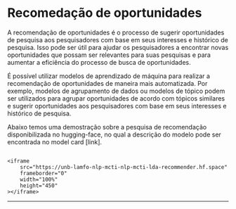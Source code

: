 # Recomedação de oportunidades


A recomendação de oportunidades é o processo de sugerir oportunidades de pesquisa aos pesquisadores com base em seus interesses e histórico de pesquisa. Isso pode ser útil para ajudar os pesquisadores a encontrar novas oportunidades que possam ser relevantes para suas pesquisas e para aumentar a eficiência do processo de busca de oportunidades.

É possível utilizar modelos de aprendizado de máquina para realizar a recomendação de oportunidades de maneira mais automatizada. Por exemplo, modelos de agrupamento de dados ou modelos de tópico podem ser utilizados para agrupar oportunidades de acordo com tópicos similares e sugerir oportunidades aos pesquisadores com base em seus interesses e histórico de pesquisa.

Abaixo temos uma demostração sobre a pesquisa de recomendação disponibilizada no hugging-face, no qual a descrição do modelo pode ser encontrada no model card [link].


```{=html}

<iframe
	src="https://unb-lamfo-nlp-mcti-nlp-mcti-lda-recommender.hf.space"
	frameborder="0"
	width="100%"
	height="450"
></iframe>

```

---